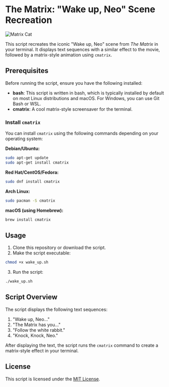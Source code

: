 # The Matrix: "Wake up, Neo" Scene Recreation

![Matrix Cat](https://media.giphy.com/media/wwg1suUiTbCY8H8vIA/giphy.gif)

This script recreates the iconic "Wake up, Neo" scene from *The Matrix* in your terminal. It displays text sequences with a similar effect to the movie, followed by a matrix-style animation using `cmatrix`.

## Prerequisites

Before running the script, ensure you have the following installed:

- **bash**: This script is written in bash, which is typically installed by default on most Linux distributions and macOS. For Windows, you can use Git Bash or WSL.
- **cmatrix**: A cool matrix-style screensaver for the terminal.

### Install `cmatrix`

You can install `cmatrix` using the following commands depending on your operating system:

**Debian/Ubuntu:**

```bash
sudo apt-get update
sudo apt-get install cmatrix
```

**Red Hat/CentOS/Fedora:**

```bash
sudo dnf install cmatrix
```

**Arch Linux:**

```bash
sudo pacman -S cmatrix
```

**macOS (using Homebrew):**

```bash
brew install cmatrix
```

## Usage

1. Clone this repository or download the script.
2. Make the script executable:

```bash
chmod +x wake_up.sh
```

3. Run the script:

```bash
./wake_up.sh
```

## Script Overview

The script displays the following text sequences:

1. "Wake up, Neo..."
2. "The Matrix has you..."
3. "Follow the white rabbit."
4. "Knock, Knock, Neo."

After displaying the text, the script runs the `cmatrix` command to create a matrix-style effect in your terminal.

## License

This script is licensed under the [MIT License](LICENSE).
